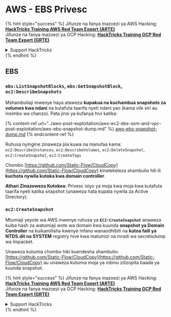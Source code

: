# AWS - EBS Privesc

{% hint style="success" %}
Jifunze na fanya mazoezi ya AWS Hacking:<img src="../../../.gitbook/assets/image (1).png" alt="" data-size="line">[**HackTricks Training AWS Red Team Expert (ARTE)**](https://training.hacktricks.xyz/courses/arte)<img src="../../../.gitbook/assets/image (1).png" alt="" data-size="line">\
Jifunze na fanya mazoezi ya GCP Hacking: <img src="../../../.gitbook/assets/image (2).png" alt="" data-size="line">[**HackTricks Training GCP Red Team Expert (GRTE)**<img src="../../../.gitbook/assets/image (2).png" alt="" data-size="line">](https://training.hacktricks.xyz/courses/grte)

<details>

<summary>Support HackTricks</summary>

* Angalia [**mpango wa usajili**](https://github.com/sponsors/carlospolop)!
* **Jiunge na** 💬 [**kikundi cha Discord**](https://discord.gg/hRep4RUj7f) au [**kikundi cha telegram**](https://t.me/peass) au **tufuatilie** kwenye **Twitter** 🐦 [**@hacktricks\_live**](https://twitter.com/hacktricks\_live)**.**
* **Shiriki mbinu za hacking kwa kuwasilisha PRs kwa** [**HackTricks**](https://github.com/carlospolop/hacktricks) na [**HackTricks Cloud**](https://github.com/carlospolop/hacktricks-cloud) github repos.

</details>
{% endhint %}

## EBS

### `ebs:ListSnapshotBlocks`, `ebs:GetSnapshotBlock`, `ec2:DescribeSnapshots`

Mshambuliaji mwenye haya ataweza **kupakua na kuchambua snapshots za volumes kwa ndani** na kutafuta taarifa nyeti ndani yao (kama vile siri au msimbo wa chanzo). Pata jinsi ya kufanya hivi katika:

{% content-ref url="../aws-post-exploitation/aws-ec2-ebs-ssm-and-vpc-post-exploitation/aws-ebs-snapshot-dump.md" %}
[aws-ebs-snapshot-dump.md](../aws-post-exploitation/aws-ec2-ebs-ssm-and-vpc-post-exploitation/aws-ebs-snapshot-dump.md)
{% endcontent-ref %}

Ruhusa nyingine zinaweza pia kuwa na manufaa kama: `ec2:DescribeInstances`, `ec2:DescribeVolumes`, `ec2:DeleteSnapshot`, `ec2:CreateSnapshot`, `ec2:CreateTags`

Chombo [https://github.com/Static-Flow/CloudCopy](https://github.com/Static-Flow/CloudCopy) kinatekeleza shambulio hili ili **kuchota nywila kutoka kwa domain controller**.

**Athari Zinazoweza Kutokea:** Privesc isiyo ya moja kwa moja kwa kutafuta taarifa nyeti katika snapshot (unaweza hata kupata nywila za Active Directory).

### **`ec2:CreateSnapshot`**

Mtumiaji yeyote wa AWS mwenye ruhusa ya **`EC2:CreateSnapshot`** anaweza kuiba hash za watumiaji wote wa domain kwa kuunda **snapshot ya Domain Controller** na kuikamilisha kwenye mfano wanaodhibiti na **kutoa faili ya NTDS.dit na SYSTEM** registry hive kwa matumizi na mradi wa secretsdump wa Impacket.

Unaweza kutumia chombo hiki kuendesha shambulio: [https://github.com/Static-Flow/CloudCopy](https://github.com/Static-Flow/CloudCopy) au unaweza kutumia moja ya mbinu zilizopita baada ya kuunda snapshot.

{% hint style="success" %}
Jifunze na fanya mazoezi ya AWS Hacking:<img src="../../../.gitbook/assets/image (1).png" alt="" data-size="line">[**HackTricks Training AWS Red Team Expert (ARTE)**](https://training.hacktricks.xyz/courses/arte)<img src="../../../.gitbook/assets/image (1).png" alt="" data-size="line">\
Jifunze na fanya mazoezi ya GCP Hacking: <img src="../../../.gitbook/assets/image (2).png" alt="" data-size="line">[**HackTricks Training GCP Red Team Expert (GRTE)**<img src="../../../.gitbook/assets/image (2).png" alt="" data-size="line">](https://training.hacktricks.xyz/courses/grte)

<details>

<summary>Support HackTricks</summary>

* Angalia [**mpango wa usajili**](https://github.com/sponsors/carlospolop)!
* **Jiunge na** 💬 [**kikundi cha Discord**](https://discord.gg/hRep4RUj7f) au [**kikundi cha telegram**](https://t.me/peass) au **tufuatilie** kwenye **Twitter** 🐦 [**@hacktricks\_live**](https://twitter.com/hacktricks\_live)**.**
* **Shiriki mbinu za hacking kwa kuwasilisha PRs kwa** [**HackTricks**](https://github.com/carlospolop/hacktricks) na [**HackTricks Cloud**](https://github.com/carlospolop/hacktricks-cloud) github repos.

</details>
{% endhint %}
